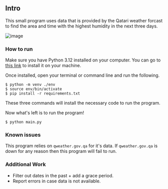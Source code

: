 ## Intro

This small program uses data that is provided by the Qatari weather forcast to find the area and time with the highest
humidity in the next three days.

![image](https://github.com/user-attachments/assets/7f9011a8-c723-442a-9b88-6b6fe1dec4e4)

### How to run

Make sure you have Python 3.12 installed on your computer. You can go to [this link](https://www.python.org/downloads/) to install it on your machine.

Once installed, open your terminal or command line and run the following.

```
$ python -m venv ./env
$ source env/bin/activate
$ pip install -r requirements.txt
```

These three commands will install the necessary code to run the program.

Now what's left is to run the program!

```
$ python main.py
```

### Known issues

This program relies on `qweather.gov.qa` for it's data. If `qweather.gov.qa` is down for any reason then this program will fail to run.

### Additional Work

- Filter out dates in the past + add a grace period.
- Report errors in case data is not available.
